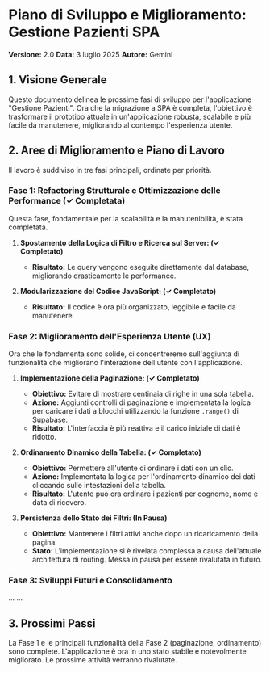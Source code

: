 # Piano di Sviluppo e Miglioramento: Gestione Pazienti SPA

**Versione:** 2.0
**Data:** 3 luglio 2025
**Autore:** Gemini

## 1. Visione Generale

Questo documento delinea le prossime fasi di sviluppo per l'applicazione "Gestione Pazienti". Ora che la migrazione a SPA è completa, l'obiettivo è trasformare il prototipo attuale in un'applicazione robusta, scalabile e più facile da manutenere, migliorando al contempo l'esperienza utente.

## 2. Aree di Miglioramento e Piano di Lavoro

Il lavoro è suddiviso in tre fasi principali, ordinate per priorità.

### Fase 1: Refactoring Strutturale e Ottimizzazione delle Performance (✓ Completata)

Questa fase, fondamentale per la scalabilità e la manutenibilità, è stata completata.

1.  **Spostamento della Logica di Filtro e Ricerca sul Server: (✓ Completato)**
    -   **Risultato:** Le query vengono eseguite direttamente dal database, migliorando drasticamente le performance.

2.  **Modularizzazione del Codice JavaScript: (✓ Completato)**
    -   **Risultato:** Il codice è ora più organizzato, leggibile e facile da manutenere.

### Fase 2: Miglioramento dell'Esperienza Utente (UX)

Ora che le fondamenta sono solide, ci concentreremo sull'aggiunta di funzionalità che migliorano l'interazione dell'utente con l'applicazione.

1.  **Implementazione della Paginazione: (✓ Completato)**
    -   **Obiettivo:** Evitare di mostrare centinaia di righe in una sola tabella.
    -   **Azione:** Aggiunti controlli di paginazione e implementata la logica per caricare i dati a blocchi utilizzando la funzione `.range()` di Supabase.
    -   **Risultato:** L'interfaccia è più reattiva e il carico iniziale di dati è ridotto.

2.  **Ordinamento Dinamico della Tabella: (✓ Completato)**
    -   **Obiettivo:** Permettere all'utente di ordinare i dati con un clic.
    -   **Azione:** Implementata la logica per l'ordinamento dinamico dei dati cliccando sulle intestazioni della tabella.
    -   **Risultato:** L'utente può ora ordinare i pazienti per cognome, nome e data di ricovero.

3.  **Persistenza dello Stato dei Filtri: (In Pausa)**
    -   **Obiettivo:** Mantenere i filtri attivi anche dopo un ricaricamento della pagina.
    -   **Stato:** L'implementazione si è rivelata complessa a causa dell'attuale architettura di routing. Messa in pausa per essere rivalutata in futuro.

### Fase 3: Sviluppi Futuri e Consolidamento
...
...
## 3. Prossimi Passi

La Fase 1 e le principali funzionalità della Fase 2 (paginazione, ordinamento) sono complete. L'applicazione è ora in uno stato stabile e notevolmente migliorato. Le prossime attività verranno rivalutate.


